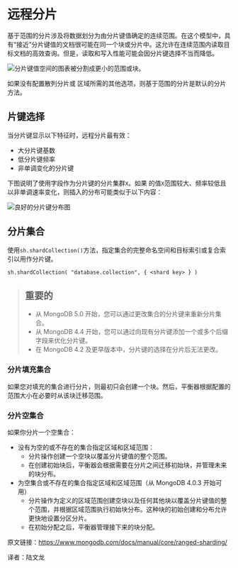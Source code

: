 # 远程分片

基于范围的分片涉及将数据划分为由分片键值确定的连续范围。在这个模型中，具有“接近”分片键值的文档很可能在同一个块或分片中。这允许在连续范围内读取目标文档的高效查询。但是，读取和写入性能可能会因分片键选择不当而降低。

![分片键值空间的图表被分割成更小的范围或块。](../images/sharding-range-based.bakedsvg.svg)



如果没有配置散列分片或 区域所需的其他选项，则基于范围的分片是默认的分片方法。



## 片键选择

当分片键显示以下特征时，远程分片最有效：

- 大分片键基数
- 低分片键频率
- 非单调变化的分片键

下图说明了使用字段作为分片键的分片集群`X`。如果 的值`X`范围较大、频率较低且以非单调速率变化，则插入的分布可能类似于以下内容：

![良好的分片键分布图](../images/sharded-cluster-ranged-distribution-good.bakedsvg.svg)



## 分片集合

使用`sh.shardCollection()`方法，指定集合的完整命名空间和目标索引或复合索引以用作分片键。

```shell
sh.shardCollection( "database.collection", { <shard key> } )
```



>## 重要的
>
>- 从 MongoDB 5.0 开始，您可以通过更改集合的分片键来重新分片集合。
>- 从 MongoDB 4.4 开始，您可以通过向现有分片键添加一个或多个后缀字段来优化分片键。
>- 在 MongoDB 4.2 及更早版本中，分片键的选择在分片后无法更改。



### 分片填充集合

如果您对填充的集合进行分片，则最初只会创建一个块。然后，平衡器根据配置的范围大小在必要时从该块迁移范围。

### 分片空集合

如果你分片一个空集合：

- 没有为空的或不存在的集合指定区域和区域范围：
  - 分片操作创建一个空块以覆盖分片键值的整个范围。
  - 在创建初始块后，平衡器会根据需要在分片之间迁移初始块，并管理未来的块分布。
- 为空集合或不存在的集合指定区域和区域范围（从 MongoDB 4.0.3 开始可用）
  - 分片操作为定义的区域范围创建空块以及任何其他块以覆盖分片键值的整个范围，并根据区域范围执行初始块分布。这种块的初始创建和分布允许更快地设置分区分片。
  - 在初始分配之后，平衡器管理接下来的块分配。





原文链接：https://www.mongodb.com/docs/manual/core/ranged-sharding/

译者：陆文龙



